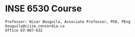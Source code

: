 # INSE 6530 Course

	Professor: Nizar Bouguila, Associate Professor, PhD, PEng
	bouguila@ciise.concordia.ca
	Office EV-007-632 
